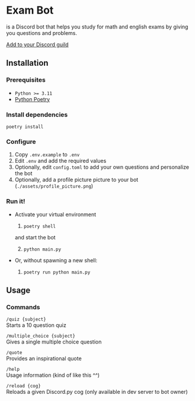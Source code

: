 # Exam Bot

is a Discord bot that helps you study for math and english exams by giving you questions and problems.

[Add to your Discord guild](https://discord.com/oauth2/authorize?client_id=1240727602986225825&permissions=137439235136&scope=bot)

## Installation

### Prerequisites

- `Python >= 3.11`
- [Python Poetry](https://python-poetry.org/docs/)

### Install dependencies

`poetry install`

### Configure

1. Copy `.env.example` to `.env`
1. Edit `.env` and add the required values
1. Optionally, edit `config.toml` to add your own questions and personalize the bot
1. Optionally, add a profile picture picture to your bot (`./assets/profile_picture.png`)

### Run it!

- Activate your virtual environment

  1. `poetry shell`

  and start the bot

  2. `python main.py`

- Or, without spawning a new shell:

  1. `poetry run python main.py`

## Usage

### Commands

`/quiz {subject}`  
Starts a 10 question quiz

`/multiple_choice {subject}`  
Gives a single multiple choice question

`/quote`  
Provides an inspirational quote

`/help`  
Usage information (kind of like this ^^)

`/reload {cog}`  
Reloads a given Discord.py cog (only available in dev server to bot owner)
